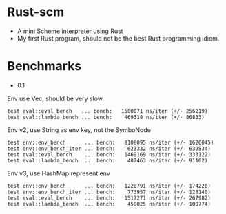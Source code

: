 
# Rust-scm

* A mini Scheme interpreter using Rust
* My first Rust program, should not be the best Rust programming idiom.

# Benchmarks

* 0.1

Env use Vec, should be very slow.

    test eval::eval_bench   ... bench:   1500071 ns/iter (+/- 256219)
    test eval::lambda_bench ... bench:    469318 ns/iter (+/- 86833)

Env v2, use String as env key, not the SymboNode

    test env::env_bench      ... bench:   8108095 ns/iter (+/- 1626045)
    test env::env_bench_iter ... bench:    623332 ns/iter (+/- 639534)
    test eval::eval_bench    ... bench:   1469169 ns/iter (+/- 333122)
    test eval::lambda_bench  ... bench:    487463 ns/iter (+/- 91102)

Env v3, use HashMap represent env

    test env::env_bench      ... bench:   1220791 ns/iter (+/- 174220)
    test env::env_bench_iter ... bench:    773957 ns/iter (+/- 128140)
    test eval::eval_bench    ... bench:   1517271 ns/iter (+/- 267982)
    test eval::lambda_bench  ... bench:    458025 ns/iter (+/- 100774)
